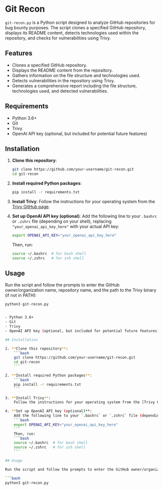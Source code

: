 # Git Recon

`git-recon.py` is a Python script designed to analyze GitHub repositories for bug bounty purposes. The script clones a specified GitHub repository, displays its README content, detects technologies used within the repository, and checks for vulnerabilities using Trivy.

## Features

- Clones a specified GitHub repository.
- Displays the README content from the repository.
- Gathers information on the file structure and technologies used.
- Detects vulnerabilities in the repository using Trivy.
- Generates a comprehensive report including the file structure, technologies used, and detected vulnerabilities.

## Requirements

- Python 3.6+
- Git
- Trivy
- OpenAI API key (optional, but included for potential future features)

## Installation

1. **Clone this repository**:
    ```bash
    git clone https://github.com/your-username/git-recon.git
    cd git-recon
    ```

2. **Install required Python packages**:
    ```bash
    pip install -r requirements.txt
    ```

3. **Install Trivy**:
    Follow the instructions for your operating system from the [Trivy GitHub page](https://github.com/aquasecurity/trivy).

4. **Set up OpenAI API key (optional)**:
    Add the following line to your `.bashrc` or `.zshrc` file (depending on your shell), replacing `"your_openai_api_key_here"` with your actual API key:
    ```bash
    export OPENAI_API_KEY="your_openai_api_key_here"
    ```
    Then, run:
    ```bash
    source ~/.bashrc  # for bash shell
    source ~/.zshrc   # for zsh shell
    ```

## Usage

Run the script and follow the prompts to enter the GitHub owner/organization name, repository name, and the path to the Trivy binary (if not in PATH):

```bash
python3 git-recon.py


- Python 3.6+
- Git
- Trivy
- OpenAI API key (optional, but included for potential future features)

## Installation

1. **Clone this repository**:
    ```bash
    git clone https://github.com/your-username/git-recon.git
    cd git-recon
    ```

2. **Install required Python packages**:
    ```bash
    pip install -r requirements.txt
    ```

3. **Install Trivy**:
    Follow the instructions for your operating system from the [Trivy GitHub page](https://github.com/aquasecurity/trivy).

4. **Set up OpenAI API key (optional)**:
    Add the following line to your `.bashrc` or `.zshrc` file (depending on your shell), replacing `"your_openai_api_key_here"` with your actual API key:
    ```bash
    export OPENAI_API_KEY="your_openai_api_key_here"
    ```
    Then, run:
    ```bash
    source ~/.bashrc  # for bash shell
    source ~/.zshrc   # for zsh shell
    ```

## Usage

Run the script and follow the prompts to enter the GitHub owner/organization name, repository name, and the path to the Trivy binary (if not in PATH):

```bash
python3 git-recon.py
